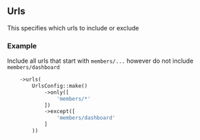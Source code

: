 ## Urls
This specifies which urls to include or exclude

### Example
Include all urls that start with ```members/...```
however do not include ```members/dashboard```
```php
    ->urls(
        UrlsConfig::make()
            ->only([
                'members/*'
            ])
            ->except([
                'members/dashboard'
            ]
        ))
```
